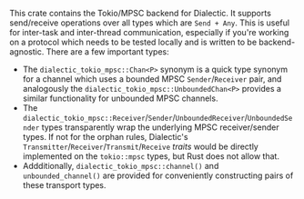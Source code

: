 This crate contains the Tokio/MPSC backend for Dialectic. It supports send/receive operations over
all types which are `Send + Any`. This is useful for inter-task and inter-thread communication,
especially if you're working on a protocol which needs to be tested locally and is written to be
backend-agnostic. There are a few important types:

- The `dialectic_tokio_mpsc::Chan<P>` synonym is a quick type synonym for a channel which uses a
  bounded MPSC `Sender`/`Receiver` pair, and analogously the
  `dialectic_tokio_mpsc::UnboundedChan<P>` provides a similar functionality for unbounded MPSC channels.
- The `dialectic_tokio_mpsc::Receiver`/`Sender`/`UnboundedReceiver`/`UnboundedSender` types
  transparently wrap the underlying MPSC receiver/sender types. If not for the orphan rules,
  Dialectic's `Transmitter`/`Receiver`/`Transmit`/`Receive` *traits* would be directly implemented
  on the `tokio::mpsc` types, but Rust does not allow that.
- Addditionally, `dialectic_tokio_mpsc::channel()` and `unbounded_channel()` are provided for
  conveniently constructing pairs of these transport types.